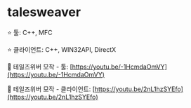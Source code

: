 # talesweaver

⭐ 툴: C++, MFC

⭐ 클라이언트: C++, WIN32API, DirectX

📁 테일즈위버 모작 - 툴: [https://youtu.be/-1HcmdaOmVY](https://youtu.be/-1HcmdaOmVY)

📁 테일즈위버 모작 - 클라이언트: [https://youtu.be/2nL1hzSYEfo](https://youtu.be/2nL1hzSYEfo)
